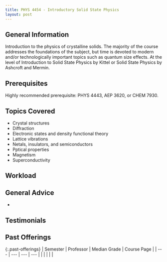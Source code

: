 ```yaml
---
title: PHYS 4454 - Introductory Solid State Physics
layout: post
---
```


<link rel="stylesheet" href="../main.css">

## General Information

Introduction to the physics of crystalline solids. The majority of the course addresses the foundations of the subject, but time is devoted to modern and/or technologically important topics such as quantum size effects. At the level of Introduction to Solid State Physics by Kittel or Solid State Physics by Ashcroft and Mermin.

## Prerequisites

Highly recommended prerequisite: PHYS 4443, AEP 3620, or CHEM 7930.

## Topics Covered

  - Crystal structures
  - Diffraction
  - Electronic states and density functional theory
  - Lattice vibrations
  - Netals, insulators, and semiconductors
  - Pptical properties
  - Magnetism
  - Superconductivity

## Workload



## General Advice

  - 

## Testimonials



## Past Offerings

{:.past-offerings}
| Semester | Professor | Median Grade | Course Page |
| --- | --- | --- | --- |
|  |  |  |  |
